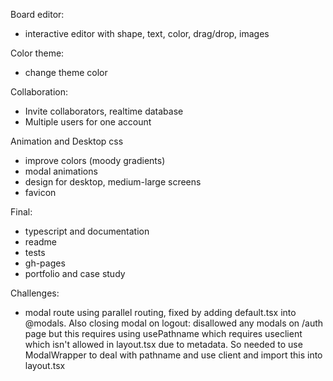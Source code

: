 Board editor:
- interactive editor with shape, text, color, drag/drop, images

Color theme:
- change theme color

Collaboration: 
- Invite collaborators, realtime database
- Multiple users for one account

Animation and Desktop css 
- improve colors (moody gradients)
- modal animations
- design for desktop, medium-large screens
- favicon

Final:
- typescript and documentation
- readme
- tests
- gh-pages
- portfolio and case study

Challenges:
- modal route using parallel routing, fixed by adding default.tsx into @modals. Also closing modal on logout: disallowed any modals on /auth page but this requires using usePathname which requires useclient which isn't allowed in layout.tsx due to metadata. So needed to use ModalWrapper to deal with pathname and use client and import this into layout.tsx